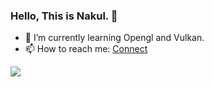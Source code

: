 ###  Hello, This is Nakul. 👋

- 🌱 I’m currently learning Opengl and Vulkan.
- 📫 How to reach me: <a href = "https://www.linkedin.com/in/nakul-shahdadpuri-448025179/"> Connect </a>

<img src="https://github-readme-stats.vercel.app/api?username=nakul-shahdadpuri">
<!--
**nakul-shahdadpuri/nakul-shahdadpuri** is a ✨ _special_ ✨ repository because its `README.md` (this file) appears on your GitHub profile.

Here are some ideas to get you started:

- 🔭 I’m currently working on ...

- 👯 I’m looking to collaborate on ...
- 🤔 I’m looking for help with ...
- 💬 Ask me about ...
- 📫 How to reach me: ...
- 😄 Pronouns: ...
- ⚡ Fun fact: ...
-->
